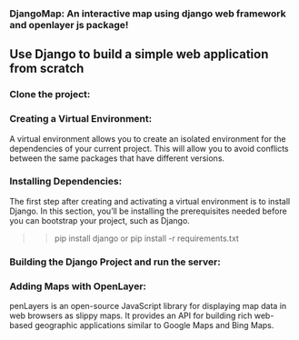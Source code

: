 ### DjangoMap: An interactive map using django web framework and openlayer js package!
## Use Django to build a simple web application from scratch


### Clone the project:

### Creating a Virtual Environment:
A virtual environment allows you to create an isolated environment for the dependencies of your current project. This will allow you to avoid conflicts between the same packages that have different versions.

### Installing Dependencies:
The first step after creating and activating a virtual environment is to install Django. In this section, you’ll be installing the prerequisites needed before you can bootstrap your project, such as Django.
>> pip install django or pip install -r requirements.txt 

### Building the Django Project and run the server:

### Adding Maps with OpenLayer:
penLayers is an open-source JavaScript library for displaying map data in web browsers as slippy maps. It provides an API for building rich web-based geographic applications similar to Google Maps and Bing Maps.


